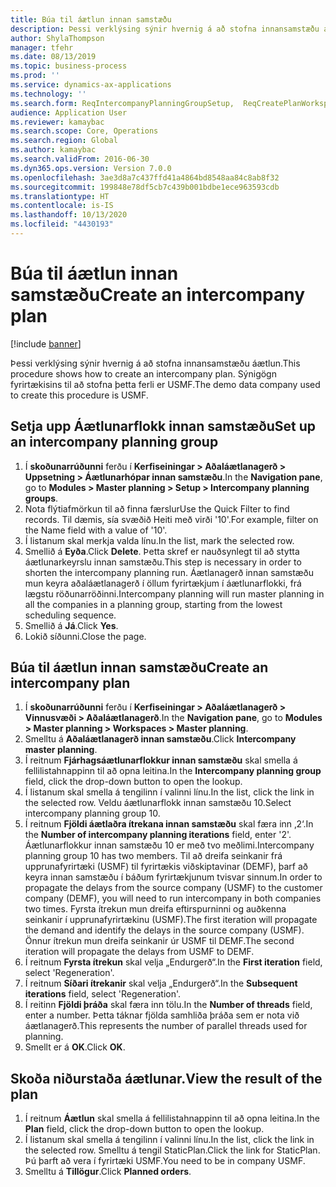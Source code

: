 ```yaml
---
title: Búa til áætlun innan samstæðu
description: Þessi verklýsing sýnir hvernig á að stofna innansamstæðu áætlun.
author: ShylaThompson
manager: tfehr
ms.date: 08/13/2019
ms.topic: business-process
ms.prod: ''
ms.service: dynamics-ax-applications
ms.technology: ''
ms.search.form: ReqIntercompanyPlanningGroupSetup,  ReqCreatePlanWorkspace
audience: Application User
ms.reviewer: kamaybac
ms.search.scope: Core, Operations
ms.search.region: Global
ms.author: kamaybac
ms.search.validFrom: 2016-06-30
ms.dyn365.ops.version: Version 7.0.0
ms.openlocfilehash: 3ae3d8a7c437ffd41a4864bd8548aa84c8ab8f32
ms.sourcegitcommit: 199848e78df5cb7c439b001bdbe1ece963593cdb
ms.translationtype: HT
ms.contentlocale: is-IS
ms.lasthandoff: 10/13/2020
ms.locfileid: "4430193"
---
```

# <a name="create-an-intercompany-plan"></a><span data-ttu-id="901cb-103">Búa til áætlun innan samstæðu</span><span class="sxs-lookup"><span data-stu-id="901cb-103">Create an intercompany plan</span></span>

[!include [banner](../../includes/banner.md)]

<span data-ttu-id="901cb-104">Þessi verklýsing sýnir hvernig á að stofna innansamstæðu áætlun.</span><span class="sxs-lookup"><span data-stu-id="901cb-104">This procedure shows how to create an intercompany plan.</span></span> <span data-ttu-id="901cb-105">Sýnigögn fyrirtækisins til að stofna þetta ferli er USMF.</span><span class="sxs-lookup"><span data-stu-id="901cb-105">The demo data company used to create this procedure is USMF.</span></span>


## <a name="set-up-an-intercompany-planning-group"></a><span data-ttu-id="901cb-106">Setja upp Áætlunarflokk innan samstæðu</span><span class="sxs-lookup"><span data-stu-id="901cb-106">Set up an intercompany planning group</span></span> 
1. <span data-ttu-id="901cb-107">Í **skoðunarrúðunni** ferðu í **Kerfiseiningar > Aðaláætlanagerð > Uppsetning > Áætlunarhópar innan samstæðu**.</span><span class="sxs-lookup"><span data-stu-id="901cb-107">In the **Navigation pane**, go to **Modules > Master planning > Setup > Intercompany planning groups**.</span></span> 
2. <span data-ttu-id="901cb-108">Nota flýtiafmörkun til að finna færslur</span><span class="sxs-lookup"><span data-stu-id="901cb-108">Use the Quick Filter to find records.</span></span> <span data-ttu-id="901cb-109">Til dæmis, sía svæðið Heiti með virði '10'.</span><span class="sxs-lookup"><span data-stu-id="901cb-109">For example, filter on the Name field with a value of '10'.</span></span>
3. <span data-ttu-id="901cb-110">Í listanum skal merkja valda línu.</span><span class="sxs-lookup"><span data-stu-id="901cb-110">In the list, mark the selected row.</span></span>
4. <span data-ttu-id="901cb-111">Smellið á **Eyða**.</span><span class="sxs-lookup"><span data-stu-id="901cb-111">Click **Delete**.</span></span> <span data-ttu-id="901cb-112">Þetta skref er nauðsynlegt til að stytta áætlunarkeyrslu innan samstæðu.</span><span class="sxs-lookup"><span data-stu-id="901cb-112">This step is necessary in order to shorten the intercompany planning run.</span></span>   <span data-ttu-id="901cb-113">Áætlanagerð innan samstæðu mun keyra aðaláætlanagerð í öllum fyrirtækjum í áætlunarflokki, frá lægstu röðunarröðinni.</span><span class="sxs-lookup"><span data-stu-id="901cb-113">Intercompany planning will run master planning in all the companies in a planning group, starting from the lowest scheduling sequence.</span></span>  
5. <span data-ttu-id="901cb-114">Smellið á **Já**.</span><span class="sxs-lookup"><span data-stu-id="901cb-114">Click **Yes**.</span></span>
6. <span data-ttu-id="901cb-115">Lokið síðunni.</span><span class="sxs-lookup"><span data-stu-id="901cb-115">Close the page.</span></span>

## <a name="create-an-intercompany-plan"></a><span data-ttu-id="901cb-116">Búa til áætlun innan samstæðu</span><span class="sxs-lookup"><span data-stu-id="901cb-116">Create an intercompany plan</span></span>
1. <span data-ttu-id="901cb-117">Í **skoðunarrúðunni** ferðu í **Kerfiseiningar > Aðaláætlanagerð > Vinnusvæði > Aðaláætlanagerð**.</span><span class="sxs-lookup"><span data-stu-id="901cb-117">In the **Navigation pane**, go to **Modules > Master planning > Workspaces > Master planning**.</span></span>
2. <span data-ttu-id="901cb-118">Smelltu á **Aðaláætlanagerð innan samstæðu**.</span><span class="sxs-lookup"><span data-stu-id="901cb-118">Click **Intercompany master planning**.</span></span>  
3. <span data-ttu-id="901cb-119">Í reitnum **Fjárhagsáætlunarflokkur innan samstæðu** skal smella á fellilistahnappinn til að opna leitina.</span><span class="sxs-lookup"><span data-stu-id="901cb-119">In the **Intercompany planning group** field, click the drop-down button to open the lookup.</span></span>
4. <span data-ttu-id="901cb-120">Í listanum skal smella á tengilinn í valinni línu.</span><span class="sxs-lookup"><span data-stu-id="901cb-120">In the list, click the link in the selected row.</span></span> <span data-ttu-id="901cb-121">Veldu áætlunarflokk innan samstæðu 10.</span><span class="sxs-lookup"><span data-stu-id="901cb-121">Select intercompany planning group 10.</span></span>  
5. <span data-ttu-id="901cb-122">Í reitnum **Fjöldi áætlaðra ítrekana innan samstæðu** skal færa inn ‚2‘.</span><span class="sxs-lookup"><span data-stu-id="901cb-122">In the **Number of intercompany planning iterations** field, enter '2'.</span></span> <span data-ttu-id="901cb-123">Áætlunarflokkur innan samstæðu 10 er með tvo meðlimi.</span><span class="sxs-lookup"><span data-stu-id="901cb-123">Intercompany planning group 10 has two members.</span></span> <span data-ttu-id="901cb-124">Til að dreifa seinkanir frá upprunafyrirtæki (USMF) til fyrirtækis viðskiptavinar (DEMF), þarf að keyra innan samstæðu í báðum fyrirtækjunum tvisvar sinnum.</span><span class="sxs-lookup"><span data-stu-id="901cb-124">In order to propagate the delays from the source company (USMF) to the customer company (DEMF), you will need to run intercompany in both companies two times.</span></span> <span data-ttu-id="901cb-125">Fyrsta ítrekun mun dreifa eftirspurninni og auðkenna seinkanir í upprunafyrirtækinu (USMF).</span><span class="sxs-lookup"><span data-stu-id="901cb-125">The first iteration will propagate the demand and identify the delays in the source company (USMF).</span></span> <span data-ttu-id="901cb-126">Önnur ítrekun mun dreifa seinkanir úr USMF til DEMF.</span><span class="sxs-lookup"><span data-stu-id="901cb-126">The second iteration will propagate the delays from USMF to DEMF.</span></span>  
6. <span data-ttu-id="901cb-127">Í reitnum **Fyrsta ítrekun** skal velja „Endurgerð“.</span><span class="sxs-lookup"><span data-stu-id="901cb-127">In the **First iteration** field, select 'Regeneration'.</span></span>
7. <span data-ttu-id="901cb-128">Í reitnum **Síðari ítrekanir** skal velja „Endurgerð“.</span><span class="sxs-lookup"><span data-stu-id="901cb-128">In the **Subsequent iterations** field, select 'Regeneration'.</span></span>
8. <span data-ttu-id="901cb-129">Í reitinn **Fjöldi þráða** skal færa inn tölu.</span><span class="sxs-lookup"><span data-stu-id="901cb-129">In the **Number of threads** field, enter a number.</span></span> <span data-ttu-id="901cb-130">Þetta táknar fjölda samhliða þráða sem er nota við áætlanagerð.</span><span class="sxs-lookup"><span data-stu-id="901cb-130">This represents the number of parallel threads used for planning.</span></span>  
9. <span data-ttu-id="901cb-131">Smellt er á **OK**.</span><span class="sxs-lookup"><span data-stu-id="901cb-131">Click **OK**.</span></span>

## <a name="view-the-result-of-the-plan"></a><span data-ttu-id="901cb-132">Skoða niðurstaða áætlunar.</span><span class="sxs-lookup"><span data-stu-id="901cb-132">View the result of the plan</span></span>
1. <span data-ttu-id="901cb-133">Í reitnum **Áætlun** skal smella á fellilistahnappinn til að opna leitina.</span><span class="sxs-lookup"><span data-stu-id="901cb-133">In the **Plan** field, click the drop-down button to open the lookup.</span></span>
2. <span data-ttu-id="901cb-134">Í listanum skal smella á tengilinn í valinni línu.</span><span class="sxs-lookup"><span data-stu-id="901cb-134">In the list, click the link in the selected row.</span></span> <span data-ttu-id="901cb-135">Smelltu á tengil StaticPlan.</span><span class="sxs-lookup"><span data-stu-id="901cb-135">Click the link for StaticPlan.</span></span> <span data-ttu-id="901cb-136">Þú þarft að vera í fyrirtæki USMF.</span><span class="sxs-lookup"><span data-stu-id="901cb-136">You need to be in company USMF.</span></span>  
3. <span data-ttu-id="901cb-137">Smelltu á **Tillögur**.</span><span class="sxs-lookup"><span data-stu-id="901cb-137">Click **Planned orders**.</span></span>


